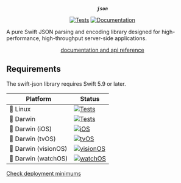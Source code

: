 <div align="center">

***`json`***

[![Tests](https://github.com/tayloraswift/swift-json/actions/workflows/Tests.yml/badge.svg)](https://github.com/tayloraswift/swift-json/actions/workflows/Tests.yml)
[![Documentation](https://github.com/tayloraswift/swift-json/actions/workflows/Documentation.yml/badge.svg)](https://github.com/tayloraswift/swift-json/actions/workflows/Documentation.yml)

</div>

A pure Swift JSON parsing and encoding library designed for high-performance, high-throughput server-side applications.


<div align="center">

[documentation and api reference](https://swiftinit.org/docs/swift-json/json)

</div>


## Requirements

The swift-json library requires Swift 5.9 or later.


| Platform | Status |
| -------- | ------ |
| 🐧 Linux | [![Tests](https://github.com/tayloraswift/swift-json/actions/workflows/Tests.yml/badge.svg)](https://github.com/tayloraswift/swift-json/actions/workflows/Tests.yml) |
| 🍏 Darwin | [![Tests](https://github.com/tayloraswift/swift-json/actions/workflows/Tests.yml/badge.svg)](https://github.com/tayloraswift/swift-json/actions/workflows/Tests.yml) |
| 🍏 Darwin (iOS) | [![iOS](https://github.com/tayloraswift/swift-json/actions/workflows/iOS.yml/badge.svg)](https://github.com/tayloraswift/swift-json/actions/workflows/iOS.yml) |
| 🍏 Darwin (tvOS) | [![tvOS](https://github.com/tayloraswift/swift-json/actions/workflows/tvOS.yml/badge.svg)](https://github.com/tayloraswift/swift-json/actions/workflows/tvOS.yml) |
| 🍏 Darwin (visionOS) | [![visionOS](https://github.com/tayloraswift/swift-json/actions/workflows/visionOS.yml/badge.svg)](https://github.com/tayloraswift/swift-json/actions/workflows/visionOS.yml) |
| 🍏 Darwin (watchOS) | [![watchOS](https://github.com/tayloraswift/swift-json/actions/workflows/watchOS.yml/badge.svg)](https://github.com/tayloraswift/swift-json/actions/workflows/watchOS.yml) |


[Check deployment minimums](https://swiftinit.org/docs/swift-json#ss:platform-requirements)
